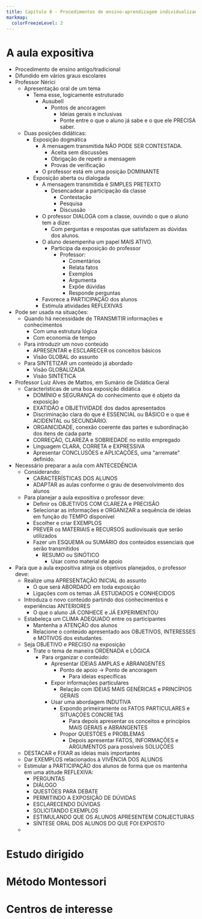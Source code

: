```yaml
---
title: Capítulo 8 - Procedimentos de ensino-aprendizagem individualizantes
markmap:
  colorFreezeLevel: 2
---
```

# A aula expositiva
- Procedimento de ensino antigo/tradicional
- Difundido em vários graus escolares
- Professor Nérici
	- Apresentação oral de um tema
		- Tema esse, logicamente estruturado
			- Ausubell
				- Pontos de ancoragem
					- Ideias gerais e inclusivas
					- Ponte entre o que o aluno já sabe e o que ele PRECISA saber.
	- Duas posições didáticas:
		- Exposição dogmática
			- A mensagem transmitida NÃO PODE SER CONTESTADA.
				- Aceita sem discussões
				- Obrigação de repetir a mensagem
				- Provas de verificação
			- O professor está em uma posição DOMINANTE
		- Exposição aberta ou dialogada
			- A mensagem transmitida é SIMPLES PRETEXTO
				- Desencadear a participação da classe
					- Contestação
					- Pesquisa
					- Discussão
			- O professor DIALOGA com a classe, ouvindo o que o aluno tem a dizer.
				- Com perguntas e respostas que satisfazem as dúvidas dos alunos.
			- O aluno desempenha um papel MAIS ATIVO.
				- Participa da exposição do professor
					- Professor:
						- Comentários
						- Relata fatos
						- Exemplos
						- Argumenta
						- Expõe dúvidas
						- Responde perguntas
			- Favorece a PARTICIPAÇÃO dos alunos
			- Estimula atividades REFLEXIVAS
- Pode ser usada na situações:
	- Quando há necessidade de TRANSMITIR informações e conhecimentos
		- Com uma estrutura lógica
		- Com economia de tempo
	- Para introduzir um novo conteúdo
		- APRESENTAR e ESCLARECER os conceitos básicos
		- Visão GLOBAL do assunto
	- Para SINTETIZAR um conteúdo já abordado
		- Visão GLOBALIZADA
		- Visão SINTÉTICA
- Professor Luiz Alves de Mattos, em Sumário de Didática Geral
	- Características de uma boa exposição didática
		- DOMÍNIO e SEGURANÇA do conhecimento que é objeto da exposição
		- EXATIDÃO e OBJETIVIDADE dos dados apresentados
		- Discriminação clara do que é ESSENCIAL ou BÁSICO e o que é ACIDENTAL ou SECUNDÁRIO.
		- ORGANICIDADE, conexão coerente das partes e subordinação dos itens de cada parte
		- CORREÇÃO, CLAREZA e SOBRIEDADE no estilo empregado
		- Linguagem CLARA, CORRETA e EXPRESSIVA
		- Apresentar CONCLUSÕES e APLICAÇÕES, uma "arremate" definido.
- Necessário preparar a aula com ANTECEDÊNCIA
	- Considerando:
		- CARACTERÍSTICAS DOS ALUNOS
		- ADAPTAR as aulas conforme o grau de desenvolvimento dos alunos
	- Para planejar a aula expositiva o professor deve:
		- Definir os OBJETIVOS COM CLAREZA e PRECISÃO
		- Selecionar as informações e ORGANIZAR a sequência de ideias em função do TEMPO disponível
		- Escolher e criar EXEMPLOS
		- PREVER os MATERIAIS e RECURSOS audiovisuais que serão utilizados
		- Fazer um ESQUEMA ou SUMÁRIO dos conteúdos essenciais que serão transmitidos
			- RESUMO ou SINÓTICO
				- Usar como material de apoio
- Para que a aula expositiva atinja os objetivos planejados, o professor deve:
	- Realize uma APRESENTAÇÃO INICIAL do assunto
		- O que será ABORDADO em toda exposição
		- Ligações com os temas JÁ ESTUDADOS e CONHECIDOS
	- Introduza o novo conteúdo partindo dos conhecimentos e experiências ANTERIORES
		- O que o aluno JÁ CONHECE e JÁ EXPERIMENTOU
	- Estabeleça um CLIMA ADEQUADO entre os participantes
		- Mantenha a ATENÇÃO dos alunos
		- Relacione o conteúdo apresentado aos OBJETIVOS, INTERESSES e MOTIVOS dos estudantes.
	- Seja OBJETIVO e PRECISO na exposição
		- Trate o tema de maneira ORDENADA e LÓGICA
			- Para organizar o conteúdo:
				- Apresentar IDEIAS AMPLAS e ABRANGENTES
					- Ponto de apoio -> Ponto de ancoragem
						- Para ideias específicas
				- Expor informações particulares
					- Relação com IDEIAS MAIS GENÉRICAS e PRINCÍPIOS GERAIS
				- Usar uma abordagem INDUTIVA
					- Expondo primeiramente os FATOS PARTICULARES e SITUAÇÕES CONCRETAS
						- Para depois apresentar os conceitos e princípios MAIS GERAIS e ABRANGENTES
					- Propor QUESTÕES e PROBLEMAS
						- Depois apresentar FATOS, INFORMAÇÕES e ARGUMENTOS para possíveis SOLUÇÕES
	- DESTACAR e FIXAR as ideias mais importantes
	- Dar EXEMPLOS relacionados à VIVÊNCIA DOS ALUNOS
	- Estimular a PARTICIPAÇÃO dos alunos de forma que os mantenha em uma atitude REFLEXIVA:
		- PERGUNTAS
		- DIÁLOGO
		- QUESTÕES PARA DEBATE
		- PERMITINDO A EXPOSIÇÃO DE DÚVIDAS
		- ESCLARECENDO DÚVIDAS
		- SOLICITANDO EXEMPLOS
		- ESTIMULANDO QUE OS ALUNOS APRESENTEM CONJECTURAS
		- SÍNTESE ORAL DOS ALUNOS DO QUE FOI EXPOSTO
	- 
# Estudo dirigido
# Método Montessori
# Centros de interesse

